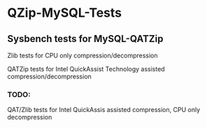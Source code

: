 # QZip-MySQL-Tests
## Sysbench tests for MySQL-QATZip

Zlib tests for CPU only compression/decompression

QATZip tests for Intel QuickAssist Technology assisted compression/decompression

### TODO:

QAT/Zlib tests for Intel QuickAssis assisted compression, CPU only decompression
